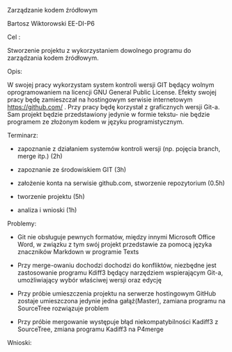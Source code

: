 Zarządzanie kodem źródłowym



Bartosz Wiktorowski EE-DI-P6



Cel :

Stworzenie projektu z wykorzystaniem dowolnego programu do zarządzania kodem
źródłowym.

Opis:

W swojej pracy wykorzystam system kontroli wersji GIT będący wolnym
oprogramowaniem na licencji GNU General Public License. Efekty swojej pracy będę
zamieszczał  na hostingowym serwisie internetowym  https://github.com/ . Przy
pracy będę korzystał z graficznych wersji Git-a. Sam projekt będzie
przedstawiony jedynie w formie tekstu- nie będzie programem ze złożonym kodem w
języku programistycznym.



Terminarz:

-   zapoznanie z działaniem systemów kontroli wersji (np. pojęcia branch, merge
    itp.) (2h)

-   zapoznanie ze środowiskiem GIT (3h)

-   założenie konta na serwisie github.com, stworzenie repozytorium (0.5h)

-   tworzenie projektu (5h)

-   analiza i wnioski (1h)



Problemy:

-   Git nie obsługuje pewnych formatów, między innymi Microsoft Office Word, w
    związku z tym swój projekt przedstawie za pomocą języka znaczników Markdown
    w programie Texts

-   Przy merge-owaniu dochodzi dochodzi do konfliktów, niezbędne jest
    zastosowanie programu Kdiff3 będący narzędziem wspierającym Git-a,
    umożliwiający wybór właściwej wersji oraz edycję

-   Przy próbie umieszczenia projektu na serwerze hostingowym GitHub zostaje
    umieszczona jedynie jedna gałąź(Master), zamiana programu na SourceTree
    rozwiązuje problem

-   Przy próbie mergowanie występuje błąd niekompatybilności Kadiff3 z
    SourceTree, zmiana programu Kadiff3 na P4merge



Wnioski:


